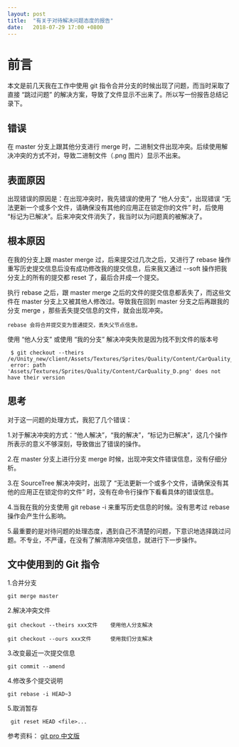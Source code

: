 ```yaml
---
layout: post
title:  "有关于对待解决问题态度的报告"
date:   2018-07-29 17:00 +0800
---
```

# 前言

本文是前几天我在工作中使用 git 指令合并分支的时候出现了问题，而当时采取了直接 “跳过问题” 的解决方案，导致了文件显示不出来了。所以写一份报告总结记录下。

## 错误

在 master 分支上跟其他分支进行 merge 时，二进制文件出现冲突。后续使用解决冲突的方式不对，导致二进制文件（.png 图片）显示不出来。

## 表面原因

出现错误的原因是：在出现冲突时，我先错误的使用了 “他人分支”，出现错误 “无法更新一个或多个文件，请确保没有其他的应用正在锁定你的文件” 时，后使用 “标记为已解决”。后来冲突文件消失了，我当时以为问题真的被解决了。

## 根本原因

在我的分支上跟 master merge 过，后来提交过几次之后，又进行了 rebase 操作重写历史提交信息后没有成功修改我的提交信息，后来我又通过 --soft 操作把我分支上的所有的提交都 reset 了，最后合并成一个提交。

执行 rebase 之后，跟 master merge 之后的文件的提交信息都丢失了，而这些文件在 master 分支上又被其他人修改过。导致我在回到 master 分支之后再跟我的分支 merge ，那些丢失提交信息的文件，就会出现冲突。

    rebase 会将合并提交变为普通提交，丢失父节点信息。

使用 “他人分支” 或使用 “我的分支” 解决冲突失败是因为找不到文件的版本号

     $ git checkout --theirs /e/Unity_new/client/Assets/Textures/Sprites/Quality/Content/CarQuality_D.png
     error: path 'Assets/Textures/Sprites/Quality/Content/CarQuality_D.png' does not have their version

## 思考

对于这一问题的处理方式，我犯了几个错误：

1.对于解决冲突的方式：“他人解决”，“我的解决”，“标记为已解决”，这几个操作所表示的意义不够深刻，导致做出了错误的操作。

2.在 master 分支上进行分支 merge 时候，出现冲突文件错误信息，没有仔细分析。

3.在 SourceTree 解决冲突时，出现了 “无法更新一个或多个文件，请确保没有其他的应用正在锁定你的文件” 时，没有在命令行操作下看看具体的错误信息。

4.当我在我的分支使用 git rebase -i 来重写历史信息的时候。没有思考过 rebase 操作会产生什么影响。

5.最重要的是对待问题的处理态度，遇到自己不清楚的问题，下意识地选择跳过问题。不专业，不严谨，在没有了解清除冲突信息，就进行下一步操作。

## 文中使用到的 Git 指令

1.合并分支

    git merge master

2.解决冲突文件

    git checkout --theirs xxx文件    使用他人分支解决

    git checkout --ours xxx文件      使用我们分支解决

3.改变最近一次提交信息

    git commit --amend

4.修改多个提交说明

    git rebase -i HEAD~3

5.取消暂存

     git reset HEAD <file>...

参考资料：
[git pro 中文版](https://git-scm.com/book/zh/v2)